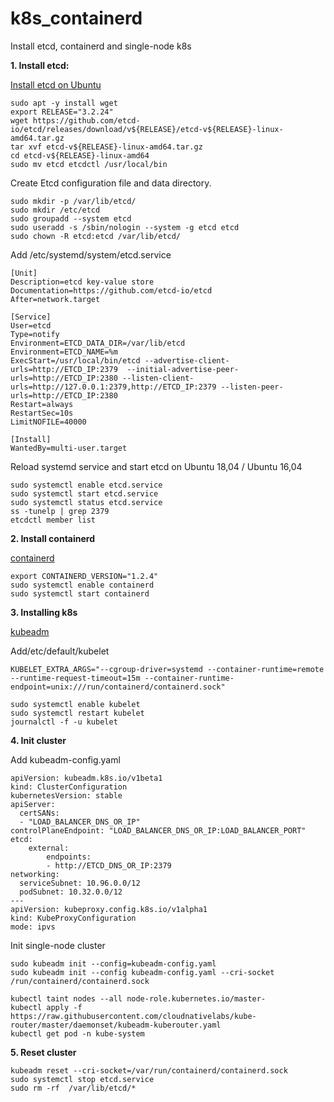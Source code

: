 # k8s_containerd
Install etcd, containerd and single-node k8s

**1. Install etcd:**

[Install etcd on Ubuntu](https://computingforgeeks.com/how-to-install-etcd-on-ubuntu-18-04-ubuntu-16-04/)
```
sudo apt -y install wget
export RELEASE="3.2.24"
wget https://github.com/etcd-io/etcd/releases/download/v${RELEASE}/etcd-v${RELEASE}-linux-amd64.tar.gz
tar xvf etcd-v${RELEASE}-linux-amd64.tar.gz
cd etcd-v${RELEASE}-linux-amd64
sudo mv etcd etcdctl /usr/local/bin 
```

Create Etcd configuration file and data directory.
```
sudo mkdir -p /var/lib/etcd/
sudo mkdir /etc/etcd
sudo groupadd --system etcd
sudo useradd -s /sbin/nologin --system -g etcd etcd
sudo chown -R etcd:etcd /var/lib/etcd/
```


Add /etc/systemd/system/etcd.service
```
[Unit]
Description=etcd key-value store
Documentation=https://github.com/etcd-io/etcd
After=network.target

[Service]
User=etcd
Type=notify
Environment=ETCD_DATA_DIR=/var/lib/etcd
Environment=ETCD_NAME=%m
ExecStart=/usr/local/bin/etcd --advertise-client-urls=http://ETCD_IP:2379  --initial-advertise-peer-urls=http://ETCD_IP:2380 --listen-client-urls=http://127.0.0.1:2379,http://ETCD_IP:2379 --listen-peer-urls=http://ETCD_IP:2380
Restart=always
RestartSec=10s
LimitNOFILE=40000

[Install]
WantedBy=multi-user.target
```

Reload systemd service and start etcd on Ubuntu 18,04 / Ubuntu 16,04
```
sudo systemctl enable etcd.service
sudo systemctl start etcd.service
sudo systemctl status etcd.service
ss -tunelp | grep 2379
etcdctl member list
```


**2. Install containerd**

[containerd](https://kubernetes.io/docs/setup/cri/#containerd)

```
export CONTAINERD_VERSION="1.2.4"
sudo systemctl enable containerd
sudo systemctl start containerd
```



**3. Installing k8s**

[kubeadm](https://kubernetes.io/docs/setup/independent/install-kubeadm/#installing-kubeadm-kubelet-and-kubectl)

Add/etc/default/kubelet
```
KUBELET_EXTRA_ARGS="--cgroup-driver=systemd --container-runtime=remote --runtime-request-timeout=15m --container-runtime-endpoint=unix:///run/containerd/containerd.sock"

sudo systemctl enable kubelet
sudo systemctl restart kubelet
journalctl -f -u kubelet
```



**4. Init cluster**

Add kubeadm-config.yaml
```
apiVersion: kubeadm.k8s.io/v1beta1
kind: ClusterConfiguration
kubernetesVersion: stable
apiServer:
  certSANs:
  - "LOAD_BALANCER_DNS_OR_IP"
controlPlaneEndpoint: "LOAD_BALANCER_DNS_OR_IP:LOAD_BALANCER_PORT"
etcd:
    external:
        endpoints:
        - http://ETCD_DNS_OR_IP:2379
networking:
  serviceSubnet: 10.96.0.0/12
  podSubnet: 10.32.0.0/12
---
apiVersion: kubeproxy.config.k8s.io/v1alpha1
kind: KubeProxyConfiguration
mode: ipvs
```

Init single-node cluster
```
sudo kubeadm init --config=kubeadm-config.yaml
sudo kubeadm init --config kubeadm-config.yaml --cri-socket /run/containerd/containerd.sock

kubectl taint nodes --all node-role.kubernetes.io/master-
kubectl apply -f https://raw.githubusercontent.com/cloudnativelabs/kube-router/master/daemonset/kubeadm-kuberouter.yaml
kubectl get pod -n kube-system
```

**5. Reset cluster**
```
kubeadm reset --cri-socket=/var/run/containerd/containerd.sock
sudo systemctl stop etcd.service
sudo rm -rf  /var/lib/etcd/*
```
